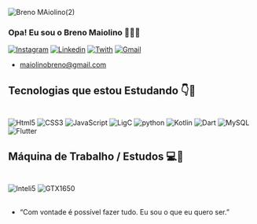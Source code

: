 ![Breno MAiolino(2)](https://user-images.githubusercontent.com/90532039/156929386-2bad37f2-7100-41c9-85e1-69afedc81cb3.gif)

### Opa! Eu sou o Breno Maiolino 👀👨‍💻

[![Instagram](https://img.shields.io/badge/Instagram-E4405F?style=for-the-badge&logo=instagram&logoColor=white)](https://www.instagram.com/maiolino_b/)
[![Linkedin](https://img.shields.io/badge/LinkedIn-0077B5?style=for-the-badge&logo=linkedin&logoColor=white)](https://www.linkedin.com/in/breno-maiolino-5b1b15218/)
[![Twith](https://img.shields.io/badge/Twitch-9146FF?style=for-the-badge&logo=twitch&logoColor=white)](https://www.twitch.tv/maiolino_c)
[![Gmail](https://img.shields.io/badge/Gmail-D14836?style=for-the-badge&logo=gmail&logoColor=white)](https://mail.google.com)</br>
- maiolinobreno@gmail.com

## Tecnologias que estou Estudando 👇📖

<div style="display: inline_block"></br>
    <img align="center" alt="Html5" src="https://img.shields.io/badge/HTML5-E34F26?style=for-the-badge&logo=html5&logoColor=white" />
    <img align="center" alt="CSS3" src="https://img.shields.io/badge/CSS3-1572B6?style=for-the-badge&logo=css3&logoColor=white" />
    <img align="center" alt="JavaScript" src="https://img.shields.io/badge/JavaScript-323330?style=for-the-badge&logo=javascript&logoColor=F7DF1E" />
    <img align="center" alt="LigC" src="https://img.shields.io/badge/C-00599C?style=for-the-badge&logo=c&logoColor=white" />
    <img align="center" alt="python" src="https://img.shields.io/badge/Python-14354C?style=for-the-badge&logo=python&logoColor=white" />
    <img align="center" alt="Kotlin" src="https://img.shields.io/badge/Kotlin-0095D5?&style=for-the-badge&logo=kotlin&logoColor=white" />
    <img align="center" alt="Dart" src="https://img.shields.io/badge/Dart-0175C2?style=for-the-badge&logo=dart&logoColor=white" />
    <img align="center" alt="MySQL" src="https://img.shields.io/badge/MySQL-00000F?style=for-the-badge&logo=mysql&logoColor=white" />
    <img align="center" alt="Flutter" src="https://img.shields.io/badge/Flutter-02569B?style=for-the-badge&logo=flutter&logoColor=white" />
    

</div>

## Máquina de Trabalho / Estudos 💻🔎

<div style="display: inline_block"></br>
    <img align="center" alt="Inteli5" src="https://img.shields.io/badge/Intel-Core_i5_10th-0071C5?style=for-the-badge&logo=intel&logoColor=white" />
    <img align="center" alt="GTX1650" src="https://img.shields.io/badge/NVIDIA-GTX1650-76B900?style=for-the-badge&logo=nvidia&logoColor=white" />
</div></br>

- “Com vontade é possível fazer tudo. Eu sou o que eu quero ser.”
